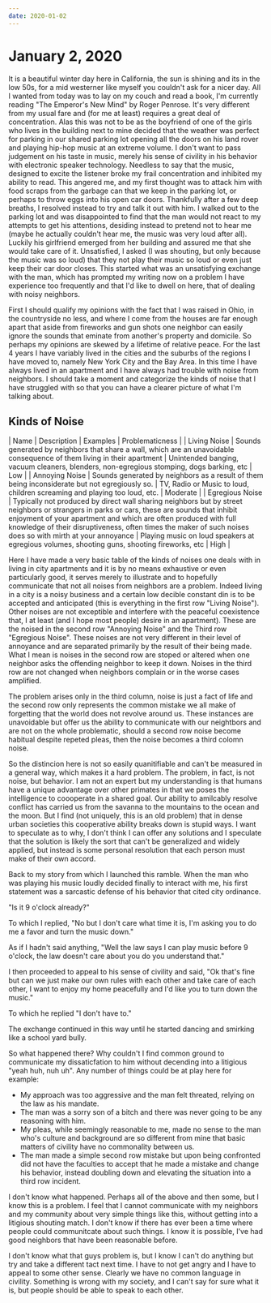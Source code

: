 ```yaml
---
date: 2020-01-02
---
```


# January 2, 2020

It is a beautiful winter day here in California, the sun is shining and its in the low 50s, for a mid westerner like myself you couldn't ask for a nicer day.
All I wanted from today was to lay on my couch and read a book, I'm currently reading "The Emperor's New Mind"
by Roger Penrose. It's very different from my usual fare and (for me at least) requires a great deal of concentration.
Alas this was not to be as the boyfriend of one of the girls who lives in the building next to mine decided that the weather
was perfect for parking in our shared parking lot opening all the doors on his land rover and playing hip-hop music at an extreme volume.
I don't want to pass judgement on his taste in music, merely his sense of civility in his behavior with electronic speaker technology.
Needless to say that the music, designed to excite the listener broke my frail concentration and inhibited my ability to read.
This angered me, and my first thought was to attack him with food scraps from the garbage can that we keep in the parking lot, or perhaps to
throw eggs into his open car doors. Thankfully after a few deep breaths, I resolved instead to try and talk it out with him. I walked out to the parking lot
and was disappointed to find that the man would not react to my attempts to get his attentions, desiding instead to pretend not to hear me (maybe he actually couldn't hear me, the music was very loud after all).
Luckily his girlfriend emerged from her building and assured me that she would take care of it. Unsatisfied, I asked (I was shouting, but only because the music was so loud) that they not play their music so loud or
even just keep their car door closes. This started what was an unsatisfying exchange with the man, which has prompted my writing now on a problem I have experience too frequently
and that I'd like to dwell on here, that of dealing with noisy neighbors.

First I should qualify my opinions with the fact that I was raised in Ohio, in the countryside no less, and where I come from the houses are far enough apart that aside
from fireworks and gun shots one neighbor can easily ignore the sounds that eminate from another's property and domicile. So perhaps my opinions are skewed by a lifetime of relative peace.
For the last 4 years I have variably lived in the cities and the suburbs of the regions I have moved to, namely New York City and the
Bay Area. In this time I have always lived in an apartment and I have always had trouble with noise from neighbors. I should take a moment and
categorize the kinds of noise that I have struggled with so that you can have a clearer picture of what I'm talking about.

## Kinds of Noise

| Name | Description | Examples | Problematicness |
| Living Noise | Sounds generated by neighbors that share a wall, which are an unavoidable consequence of them living in their apartment | Unintended banging, vacuum cleaners, blenders, non-egregious stomping, dogs barking, etc | Low |
| Annoying Noise | Sounds generated by neighbors as a result of them being inconsiderate but not egregiously so. | TV, Radio or Music to loud, children screaming and playing too loud, etc. | Moderate |
| Egregious Noise | Typically not produced by direct wall sharing neighbors but by street neighbors or strangers in parks or cars, these are sounds that inhibit enjoyment of your apartment and which are often produced with full knowledge of their disruptiveness, often times the maker of such noises does so with mirth at your annoyance | Playing music on loud speakers at egregious volumes, shooting guns, shooting fireworks, etc | High |

Here I have made a very basic table of the kinds of noises one deals with in living in city apartments and it is by no means exhaustive or even particularly good, it serves merely to illustrate and to hopefully
communicate that not all noises from neighbors are a problem. Indeed living in a city is a noisy business and a certain low decible constant din is to be accepted and anticipated (this is everything in the first row "Living Noise").
Other noises are not exceptible and interfere with the peaceful coexistence that, I at least (and I hope most people) desire in an apartment). These are the noised in the second row "Annoying Noise" and the Third row "Egregious Noise".
These noises are not very different in their level of annoyance and are separated primarily by the result of their being made.
What I mean is noises in the second row are stoped or altered when one neighbor asks the offending neighbor to keep it down. Noises in the third row are not changed when neighbors complain or in the worse cases amplified.

The problem arises only in the third column, noise is just a fact of life and the second row only represents the common mistake we all make of forgetting that the world does not revolve around us. These instances are
unavoidable but offer us the ability to communicate with our neightbors and are not on the whole problematic, should a second row noise become habitual despite repeted pleas, then the noise becomes a third colomn noise.

So the distincion here is not so easily quanitifiable and can't be measured in a general way, which makes it a hard problem. The problem, in fact, is not noise, but behavior.
I am not an expert but my understanding is that humans have a unique advantage over other primates in that we poses the intelligence to coooperate in a shared goal. Our ability to amilcably resolve
conflict has carried us from the savanna to the mountains to the ocean and the moon. But I find (not uniquely, this is an old problem) that in dense urban societies this cooperative ability breaks down
is stupid ways. I want to speculate as to why, I don't think I can offer any solutions and I speculate that the solution is likely the sort that can't be generalized and widely applied, but instead is some personal
resolution that each person must make of their own accord.

Back to my story from which I launched this ramble. When the man who was playing his music loudly decided finally to interact with me, his first statement was a sarcastic defense of his behavior that cited city ordinance.

"Is it 9 o'clock already?"

To which I replied, "No but I don't care what time it is, I'm asking you to do me a favor and turn the music down."

As if I hadn't said anything, "Well the law says I can play music before 9 o'clock, the law doesn't care about you do you understand that."

I then proceeded to appeal to his sense of civility and said, "Ok that's fine but can we just make our own rules with each other and take care of each other, I want to enjoy my home peacefully and I'd like you to turn down the music."

To which he replied "I don't have to."

The exchange continued in this way until he started dancing and smirking like a school yard bully.

So what happened there? Why couldn't I find common ground to communicate my dissaticfation to him without decending into a litigious "yeah huh, nuh uh".
Any number of things could be at play here for example:
* My approach was too aggressive and the man felt threated, relying on the law as his mandate.
* The man was a sorry son of a bitch and there was never going to be any reasoning with him.
* My pleas, while seemingly reasonable to me, made no sense to the man who's culture and background are so different from mine that basic matters of civility have no commonality between us.
* The man made a simple second row mistake but upon being confronted did not have the faculties to accept that he made a mistake and change his behavior, instead doubling down and elevating the situation into a third row incident.

I don't know what happened. Perhaps all of the above and then some, but I know this is a problem. I feel that I cannot communicate with my neighbors and my community about very simple things like this, without getting into
a litigious shouting match. I don't know if there has ever been a time where people could communitcate about such things. I know it is possible, I've had good neighbors that have been reasonable before.

I don't know what that guys problem is, but I know I can't do anything but try and take a different tact next time. I have to not get angry and I have to appeal to some other sense. Clearly we have no common language in civility.
Something is wrong with my society, and I can't say for sure what it is, but people should be able to speak to each other.



